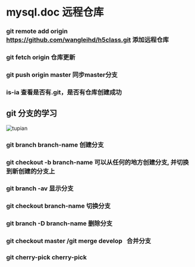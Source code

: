 # mysql.doc 远程仓库
### git remote add origin https://github.com/wangleihd/h5class.git 添加远程仓库
### git fetch origin 仓库更新
### git push origin master 同步master分支
### is-ia 查看是否有.git，是否有仓库创建成功
## git 分支的学习
![tupian](https://nts.newbieol.com/static/k6/02.git-github-markdown/class-003/images/workflow.png)
### git branch branch-name 创建分支
### git checkout -b branch-name 可以从任何的地方创建分支, 并切换到新创建的分支上
### git branch -av 显示分支
### git checkout branch-name 切换分支
### git branch -D branch-name 删除分支
### git checkout master /git merge develop   合并分支
### git cherry-pick <commit-id> cherry-pick
